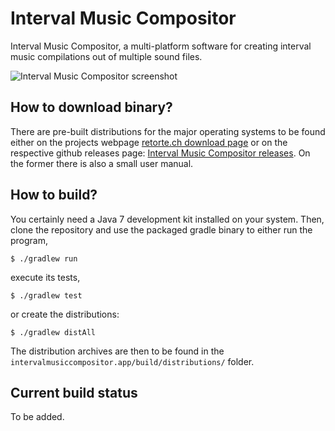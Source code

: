 Interval Music Compositor
=========================

Interval Music Compositor, a multi-platform software for creating interval music compilations out of multiple sound files.

![Interval Music Compositor screenshot](https://raw2.github.com/nwaldispuehl/interval-music-compositor/master/intervalmusiccompositor.build/footage/imc_screenshot_small.jpg)



How to download binary?
-----------------------

There are pre-built distributions for the major operating systems to be found either on the projects webpage [retorte.ch download page](http://www.retorte.ch/tools/interval_music_compositor/download) or on the respective github releases page: [Interval Music Compositor releases](https://github.com/nwaldispuehl/interval-music-compositor/releases).
On the former there is also a small user manual.


How to build?
-------------

You certainly need a Java 7 development kit installed on your system. Then, clone the repository and use the packaged gradle binary to either run the program,

    $ ./gradlew run
  
execute its tests, 

    $ ./gradlew test
  
or create the distributions:

    $ ./gradlew distAll
  
The distribution archives are then to be found in the `intervalmusiccompositor.app/build/distributions/` folder.


Current build status
--------------------
To be added.
